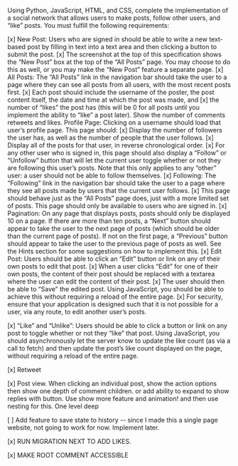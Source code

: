 
Using Python, JavaScript, HTML, and CSS, complete the implementation of a social network that allows users to make posts, follow other users, and “like” posts. You must fulfill the following requirements:

[x] New Post: Users who are signed in should be able to write a new text-based post by filling in text into a text area and then clicking a button to submit the post.
[x] The screenshot at the top of this specification shows the “New Post” box at the top of the “All Posts” page. You may choose to do this as well, or you may make the “New Post” feature a separate page.
[x] All Posts: The “All Posts” link in the navigation bar should take the user to a page where they can see all posts from all users, with the most recent posts first.
[x] Each post should include the username of the poster, the post content itself, the date and time at which the post was made, and
[x] the number of “likes” the post has (this will be 0 for all posts until you implement the ability to “like” a post later). Show the number of comments retweets and likes.
    Profile Page: Clicking on a username should load that user’s profile page. This page should:
[x] Display the number of followers the user has, as well as the number of people that the user follows.
[x] Display all of the posts for that user, in reverse chronological order.
[x] For any other user who is signed in, this page should also display a “Follow” or “Unfollow” button that will let the current user toggle whether or not they are following this user’s posts. Note that this only applies to any “other” user: a user should not be able to follow themselves.
[x] Following: The “Following” link in the navigation bar should take the user to a page where they see all posts made by users that the current user follows.
[x] This page should behave just as the “All Posts” page does, just with a more limited set of posts.
    This page should only be available to users who are signed in.
[x] Pagination: On any page that displays posts, posts should only be displayed 10 on a page. If there are more than ten posts, a “Next” button should appear to take the user to the next page of posts (which should be older than the current page of posts). If not on the first page, a “Previous” button should appear to take the user to the previous page of posts as well.
    See the Hints section for some suggestions on how to implement this.
[x] Edit Post: Users should be able to click an “Edit” button or link on any of their own posts to edit that post.
[x] When a user clicks “Edit” for one of their own posts, the content of their post should be replaced with a textarea where the user can edit the content of their post.
[x] The user should then be able to “Save” the edited post. Using JavaScript, you should be able to achieve this without requiring a reload of the entire page.
[x] For security, ensure that your application is designed such that it is not possible for a user, via any route, to edit another user’s posts.

[x] “Like” and “Unlike”: Users should be able to click a button or link on any post to toggle whether or not they “like” that post.
    Using JavaScript, you should asynchronously let the server know to update the like count (as via a call to fetch) and then update the post’s like count displayed on the page, without requiring a reload of the entire page.


[x] Retweet

[x] Post view. When clicking an individual post, show the action options then show one depth of comment children.
    or add ability to expand to show replies with button. Use show more feature and animation! and then use nesting for this. One level deep

[ ] Add feature to save state to history -- since I made this a single page website, not going to work for now. Implement later.


[x] RUN MIGRATION NEXT TO ADD LIKES.

[x] MAKE ROOT COMMENT ACCESSIBLE






